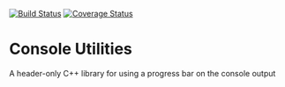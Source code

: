 [![Build Status](https://travis-ci.org/craft-coder/console_utilities.svg?branch=master)](https://travis-ci.org/craft-coder/console_utilities)
[![Coverage Status](https://coveralls.io/repos/github/craft-coder/console_utilities/badge.svg)](https://coveralls.io/github/craft-coder/console_utilities)

# Console Utilities
A header-only C++ library for using a progress bar on the console output

